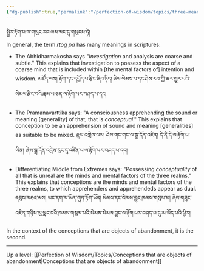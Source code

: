 ```yaml
---
{"dg-publish":true,"permalink":"/perfection-of-wisdom/topics/three-meanings-of-rtog-pa/"}
---
```


སྤྱིར་རྟོག་པ་ལ་གསུང་རབ་ལས་མང་དུ་གསུངས་ཏེ།   
In general, the term *rtog pa* has many meanings in scriptures:
- The Abhidharmakosha says "*Investigation* and analysis are coarse and subtle."
  This explains that investigation to possess the aspect of a coarse mind that is included within [the mental factors of] intention and wisdom.
  མཛོད་ལས། རྟོག་དང་དཔྱོད་པ་རྩིང་ཞིབ་ཉིད། ཅེས་སེམས་པ་དང་ཤེས་རབ་ཀྱི་ཆར་གྱུར་པའི་སེམས་རྩིང་བའི་རྣམ་པ་ཅན་ལ་རྟོག་པར་བཤད་པ་དང། <br><br>
- The Pramanavarttika says: "A consciousness apprehending the sound or meaning [generality] of that; that is *conceptual*." This explains that conception to be an apprehension of sound and meaning [generalities] as suitable to be mixed.
  རྣམ་འགྲེལ་ལས། ཤེས་གང་གང་ལ་སྒྲ་དོན་འཛིན། དེ་ནི་དེ་ལ་རྟོག་པ་ཡིན། ཞེས་སྒྲ་དོན་འདྲེས་རུང་དུ་འཛིན་པ་ལ་རྟོག་པར་བཤད་པ་དང། <br><br>
- Differentiating Middle from Extremes says: "Possessing *conceptuality* of all that is unreal are the minds and mental factors of the three realms."   This explains that conceptions are the minds and mental factors of the three realms, to which apprehenders and apprehendeds appear as dual.
  དབུས་མཐའ་ལས། ཡང་དག་མ་ཡིན་ཀུན་རྟོག་ཡོད། སེམས་དང་སེམས་བྱུང་ཁམས་གསུམ་པ། ཞེས་གཟུང་འཛིན་གཉིས་སུ་སྣང་བའི་ཁམས་གསུམ་པའི་སེམས་སེམས་བྱུང་ལ་རྟོག་པར་བཤད་པ་དུ་མ་ཡོད་པའི་ཕྱིར།

In the context of the conceptions that are objects of abandonment, it is the second.

---
Up a level: [[Perfection of Wisdom/Topics/Conceptions that are objects of abandonment\|Conceptions that are objects of abandonment]]